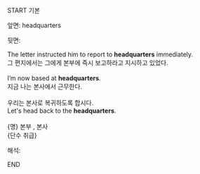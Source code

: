 START
기본

앞면:
headquarters


뒷면:
<div>The letter instructed him to report to <strong>headquarters</strong> immediately. <br></div><div><div><div>그 편지에서는 그에게 본부에 즉시 보고하라고 지시하고 있었다.</div></div></div><div><br></div><div><div>I’m now based at <strong>headquarters</strong>. </div><div><div>지금 나는 본사에서 근무한다.</div></div></div><div><br></div><div><div><div>우리는 본사로 복귀하도록 합시다.</div></div><div><div>Let's head back to the <strong>headquarters</strong>.</div></div></div><div><br></div><div>{명} 본부 , 본사</div><div>{단수 취급}</div>


해석:

END